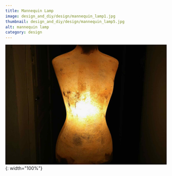 ```yaml
---
title: Mannequin Lamp
image: design_and_diy/design/mannequin_lamp1.jpg
thumbnail: design_and_diy/design/mannequin_lamp5.jpg
alt: mannequin lamp
category: design
---
```


![mannequin lamp](./assets/img/design_and_diy/design/mannequin_lamp5.jpg){: width="100%"}
